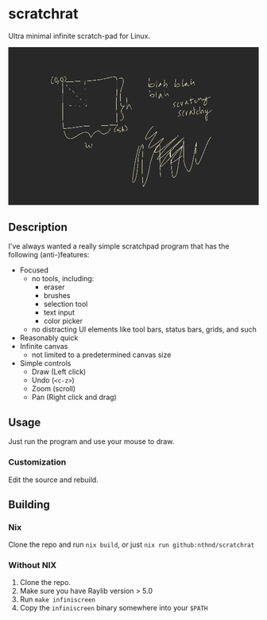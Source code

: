 # scratchrat

Ultra minimal infinite scratch-pad for Linux.

![sample screen shot](demo.png)

## Description

I've always wanted a really simple scratchpad program that has the following (anti-)features:

- Focused
  - no tools, including:
    - eraser
    - brushes
    - selection tool
    - text input
    - color picker
  - no distracting UI elements like tool bars, status bars, grids, and such
- Reasonably quick
- Infinite canvas
  - not limited to a predetermined canvas size
- Simple controls
  - Draw (Left click)
  - Undo (`<c-z>`)
  - Zoom (scroll)
  - Pan (Right click and drag)

## Usage

Just run the program and use your mouse to draw.

### Customization

Edit the source and rebuild.

## Building

### Nix
Clone the repo and run `nix build`, or just `nix run github:nthnd/scratchrat`

### Without NIX
1. Clone the repo.
2. Make sure you have Raylib version > 5.0
3. Run `make infiniscreen`
4. Copy the `infiniscreen` binary somewhere into your `$PATH`


